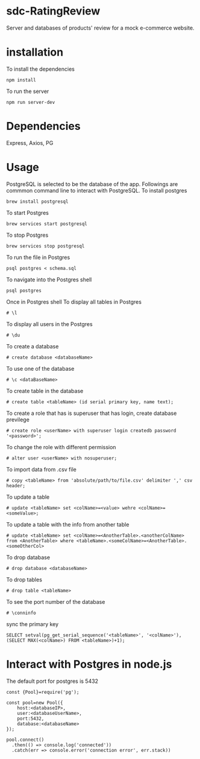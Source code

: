 # sdc-RatingReview
Server and databases of products' review for a mock e-commerce website. 

# installation
To install the dependencies

```npm install```

To run the server

```npm run server-dev```

# Dependencies
Express, Axios, PG

# Usage
PostgreSQL is selected to be the database of the app. Followings are commmon command line to interact with PostgreSQL.
To install postgres

```brew install postgresql```

To start Postgres

```brew services start postgresql```

To stop Postgres

```brew services stop postgresql```

To run the file in Postgres

```psql postgres < schema.sql```

To navigate into the Postgres shell

```psql postgres```

Once in Postgres shell
To display all tables in Postgres

```# \l```

To display all users in the Postgres

```# \du```

To create a database

```# create database <databaseName>```

To use one of the database

```# \c <dataBaseName>```

To create table in the database

```# create table <tableName> (id serial primary key, name text);```

To create a role that has is superuser that has login, create database previlege

```# create role <userName> with superuser login createdb password '<password>';```

To change the role with different permission

```# alter user <userName> with nosuperuser;```

To import data from .csv file

```# copy <tableName> from 'absolute/path/to/file.csv' delimiter ',' csv header;```

To update a table

```# update <tableName> set <colName>=<value> wehre <colName>=<someValue>;```

To update a table with the info from another table

```# update <tableName> set <colName>=<AnotherTable>.<anotherColName> from <AnotherTable> where <tableName>.<someColName>=<AnotherTable>.<someOtherCol>```

To drop database

```# drop database <databaseName>```

To drop tables

```# drop table <tableName>```

To see the port number of the database

```# \conninfo```

sync the primary key

```SELECT setval(pg_get_serial_sequence('<tableName>', '<colName>'), (SELECT MAX(<colName>) FROM <tableName>)+1);```

# Interact with Postgres in node.js

The default port for postgres is 5432

```
const {Pool}=require('pg');

const pool=new Pool({
	host:<databaseIP>,
	user:<databaseUserName>,
	port:5432,
	database:<databaseName>
});

pool.connect()
  .then(() => console.log('connected'))
  .catch(err => console.error('connection error', err.stack))
```
